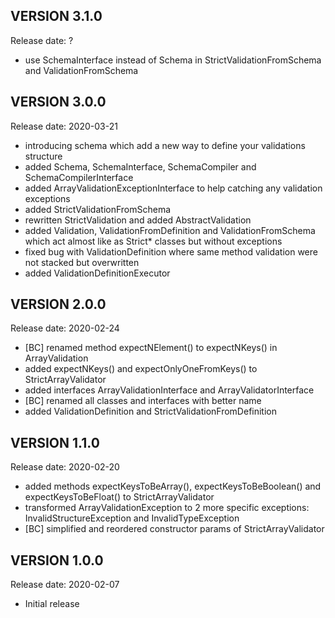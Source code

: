 VERSION 3.1.0
-------------
Release date: ?

 - use SchemaInterface instead of Schema in StrictValidationFromSchema and ValidationFromSchema

VERSION 3.0.0
-------------
Release date: 2020-03-21

 - introducing schema which add a new way to define your validations structure
 - added Schema, SchemaInterface, SchemaCompiler and SchemaCompilerInterface
 - added ArrayValidationExceptionInterface to help catching any validation exceptions
 - added StrictValidationFromSchema
 - rewritten StrictValidation and added AbstractValidation
 - added Validation, ValidationFromDefinition and ValidationFromSchema
   which act almost like as Strict* classes but without exceptions
 - fixed bug with ValidationDefinition where same method validation were not stacked but overwritten
 - added ValidationDefinitionExecutor

VERSION 2.0.0
-------------
Release date: 2020-02-24

 - [BC] renamed method expectNElement() to expectNKeys() in ArrayValidation
 - added expectNKeys() and expectOnlyOneFromKeys() to StrictArrayValidator
 - added interfaces ArrayValidationInterface and ArrayValidatorInterface
 - [BC] renamed all classes and interfaces with better name
 - added ValidationDefinition and StrictValidationFromDefinition

VERSION 1.1.0
-------------
Release date: 2020-02-20

 - added methods expectKeysToBeArray(), expectKeysToBeBoolean() and expectKeysToBeFloat() to StrictArrayValidator
 - transformed ArrayValidationException to 2 more specific exceptions: InvalidStructureException and InvalidTypeException
 - [BC] simplified and reordered constructor params of StrictArrayValidator

VERSION 1.0.0
-------------
Release date: 2020-02-07

 - Initial release